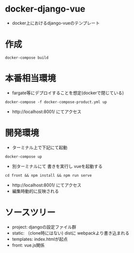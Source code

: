 # docker-django-vue

- docker上におけるdjango-vueのテンプレート

# 作成

```
docker-compose build
```

# 本番相当環境

- fargate等にデプロイすることを想定(dockerで閉じている)

```
docker-compose -f docker-compose-product.yml up
```

- http://localhost:8001/ にてアクセス


# 開発環境

- ターミナル上で下記にて起動

```
docker-compose up
```

- 別ターミナルにて 書きを実行し vueを起動する

```
cd front && npm install && npm run serve
```

- http://localhost:8001/ にてアクセス
- 編集時動的に反映される


# ソースツリー

- project: djangoの設定ファイル群
- static: （clone時にはない) distに webpackより書き込まれる
- templates: index.htmlが起点
- front: vue.js関係
